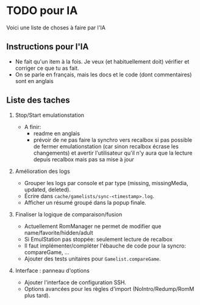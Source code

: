 # TODO pour IA

Voici une liste de choses à faire par l'IA

## Instructions pour l'IA

- Ne fait qu'un item à la fois. Je veux (et habituellement doit) vérifier et corriger ce que tu as fait.
- On se parle en français, mais les docs et le code (dont commentaires) sont en anglais

## Liste des taches

1) Stop/Start emulationstation

   - A finir:
     - readme en anglais
     - prévoir de ne pas faire la synchro vers recalbox si pas possible de fermer emulationstation (car sinon recalbox écrase les changements) et avertir l'utilisateur qu'il n'y aura que la lecture depuis recalbox mais pas sa mise à jour

2) Amélioration des logs

   - Grouper les logs par console et par type (missing, missingMedia, updated, deleted).
   - Écrire dans `cache/gamelists/sync-<timestamp>.log`.
   - Afficher un résumé groupé dans la popup finale.

3) Finaliser la logique de comparaison/fusion

   - Actuellement RomManager ne permet de modifier que name/favorite/hidden/adult
   - Si EmulStation pas stoppée: seulement lecture de recalbox
   - Il faut implémenter/compléter l'ébauche de code pour la syncro: compareGame, ...
   - Ajouter des tests unitaires pour `Gamelist.compareGame`.

4) Interface : panneau d'options

   - Ajouter l'interface de configuration SSH.
   - Options avancées pour les règles d'import (NoIntro/Redump/RomM plus tard).
